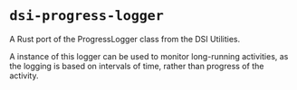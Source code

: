 # `dsi-progress-logger`

A Rust port of the ProgressLogger class from the DSI Utilities.

A instance of this logger can be used to monitor long-running activities,
as the logging is based on intervals of time, rather than progress of the
activity.
